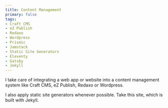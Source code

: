 ```yaml
---
title: Content Management
primary: false
tags:
- Craft CMS
- eZ Publish
- Redaxo
- Wordpress
- Prismic
- Jamstack
- Static Site Generators
- Eleventy
- Gatsby
- Jekyll
---
```


I take care of integrating a web app or website into a content management system like Craft CMS, eZ Publish, Redaxo or Wordpress.

I also apply static site generators whenever possible. Take this site, which is built with Jekyll.
